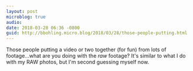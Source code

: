 ```yaml
---
layout: post
microblog: true
audio: 
date: 2018-03-28 06:36 -0800
guid: http://bbohling.micro.blog/2018/03/28/those-people-putting.html
---
```

Those people putting a video or two together (for fun) from lots of footage...what are you doing with the _raw_ footage? It's similar to what I do with my RAW photos, but I'm second guessing myself now.
